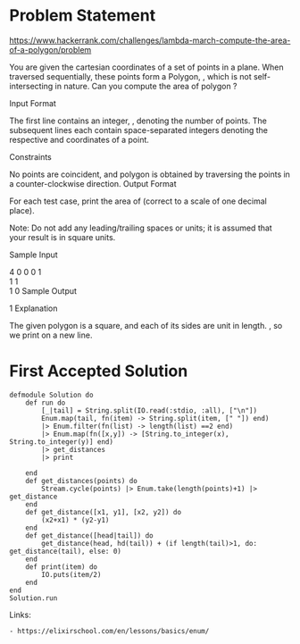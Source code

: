 # Problem Statement

https://www.hackerrank.com/challenges/lambda-march-compute-the-area-of-a-polygon/problem

You are given the cartesian coordinates of a set of points in a  plane. When traversed sequentially, these points form a Polygon, , which is not self-intersecting in nature. Can you compute the area of polygon ?

Input Format

The first line contains an integer, , denoting the number of points.
The  subsequent lines each contain  space-separated integers denoting the respective  and  coordinates of a point.

Constraints

No  points are coincident, and polygon  is obtained by traversing the points in a counter-clockwise direction.
Output Format

For each test case, print the area of  (correct to a scale of one decimal place).

Note: Do not add any leading/trailing spaces or units; it is assumed that your result is in square units.

Sample Input

4
0 0
0 1  
1 1  
1 0
Sample Output

1
Explanation

The given polygon is a square, and each of its sides are  unit in length.
, so we print  on a new line.


# First Accepted Solution


```
defmodule Solution do
    def run do
        [_|tail] = String.split(IO.read(:stdio, :all), ["\n"])
        Enum.map(tail, fn(item) -> String.split(item, [" "]) end)
        |> Enum.filter(fn(list) -> length(list) ==2 end)
        |> Enum.map(fn([x,y]) -> [String.to_integer(x), String.to_integer(y)] end)
        |> get_distances
        |> print

    end
    def get_distances(points) do
        Stream.cycle(points) |> Enum.take(length(points)+1) |> get_distance
    end
    def get_distance([x1, y1], [x2, y2]) do
        (x2+x1) * (y2-y1)
    end
    def get_distance([head|tail]) do
        get_distance(head, hd(tail)) + (if length(tail)>1, do: get_distance(tail), else: 0)
    end
    def print(item) do
        IO.puts(item/2)
    end
end
Solution.run
```



Links: 

    - https://elixirschool.com/en/lessons/basics/enum/
